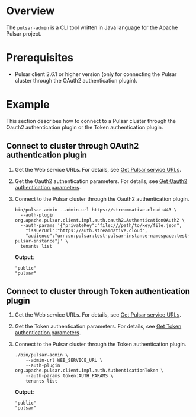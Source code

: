 # Overview

The `pulsar-admin` is a CLI tool written in Java language for the Apache Pulsar project.

# Prerequisites

- Pulsar client 2.6.1 or higher version (only for connecting the Pulsar cluster through the OAuth2 authentication plugin).

# Example

This section describes how to connect to a Pulsar cluster through the Oauth2 authentication plugin or the Token authentication plugin.

## Connect to cluster through OAuth2 authentication plugin

1. Get the Web service URLs. For details, see [Get Pulsar service URLs](https://github.com/streamnative/pulsar-examples/tree/master/cloud#get-pulsar-service-urls).

2. Get the Oauth2 authentication parameters. For details, see [Get Oauth2 authentication parameters](https://github.com/streamnative/pulsar-examples/tree/master/cloud#get-oauth2-authentication-parameters).

3. Connect to the Pulsar cluster through the Oauth2 authentication plugin.

    ```shell script
    bin/pulsar-admin --admin-url https://streamnative.cloud:443 \
      --auth-plugin org.apache.pulsar.client.impl.auth.oauth2.AuthenticationOAuth2 \
      --auth-params '{"privateKey":"file:///path/to/key/file.json",
        "issuerUrl":"https://auth.streamnative.cloud",
        "audience":"urn:sn:pulsar:test-pulsar-instance-namespace:test-pulsar-instance"}' \
      tenants list
    ```

    **Output**:

    ```text
    "public"
    "pulsar"
    ```

## Connect to cluster through Token authentication plugin

1. Get the Web service URLs. For details, see [Get Pulsar service URLs](https://github.com/streamnative/pulsar-examples/tree/master/cloud#get-pulsar-service-urls).

2. Get the Token authentication parameters. For details, see [Get Token authentication parameters](https://github.com/streamnative/pulsar-examples/tree/master/cloud#get-token-authentication-parameters).

3. Connect to the Pulsar cluster through the Token authentication plugin.

    ```shell script
    ./bin/pulsar-admin \
        --admin-url WEB_SERVICE_URL \
        --auth-plugin org.apache.pulsar.client.impl.auth.AuthenticationToken \
        --auth-params token:AUTH_PARAMS \
        tenants list
    ```

    **Output**:

    ```text
    "public"
    "pulsar"
    ```